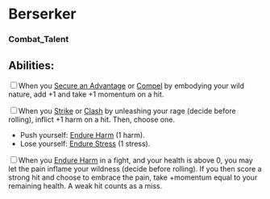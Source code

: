 # Berserker
### Combat_Talent


## Abilities:
<input type="checkbox" />When you [Secure an Advantage](ironsworn/moves/adventure/secure_an_advantage) or [Compel](ironsworn/moves/relationship/compel) by embodying your wild nature, add +1 and take +1 momentum on a hit.

<input type="checkbox" />When you [Strike](ironsworn/moves/combat/strike) or [Clash](ironsworn/moves/combat/clash) by unleashing your rage (decide before rolling), inflict +1 harm on a hit. Then, choose one.

  * Push yourself: [Endure Harm](ironsworn/moves/suffer/endure_harm) (1 harm).
  * Lose yourself: [Endure Stress](ironsworn/moves/suffer/endure_stress) (1 stress).

<input type="checkbox" />When you [Endure Harm](ironsworn/moves/suffer/endure_harm) in a fight, and your health is above 0, you may let the pain inflame your wildness (decide before rolling). If you then score a strong hit and choose to embrace the pain, take +momentum equal to your remaining health. A weak hit counts as a miss.

